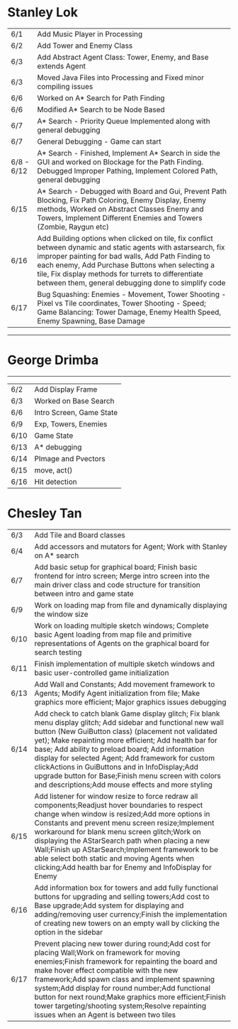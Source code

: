 <table>
<h1>Stanley Lok</h1>
<tr><td>6/1</td><td>Add Music Player in Processing</td></tr>
<tr><td>6/2</td><td>Add Tower and Enemy Class</td></tr>
<tr><td>6/3</td><td>Add Abstract Agent Class: Tower, Enemy, and Base extends Agent</td></tr>
<tr><td>6/3</td><td>Moved Java Files into Processing and Fixed minor compiling issues</td></tr>
<tr><td>6/6</td><td>Worked on A* Search for Path Finding</td></tr>
<tr><td>6/6</td><td>Modified A* Search to be Node Based</td></tr>
<tr><td>6/7</td><td>A* Search - Priority Queue Implemented along with general debugging</td></tr>
<tr><td>6/7</td><td>General Debugging - Game can start</td></tr>
<tr><td>6/8 - 6/12</td><td>A* Search - Finished, Implement A* Search in side the GUI and worked on Blockage for the Path Finding.  Debugged Improper Pathing, Implement Colored Path, general debugging  </td></tr>
<tr><td>6/15</td><td>A* Search - Debugged with Board and Gui, Prevent Path Blocking, Fix Path Coloring, Enemy Display, Enemy methods, Worked on Abstract Classes Enemy and Towers, Implement Different Enemies and Towers (Zombie, Raygun etc)</td></tr>
<tr><td>6/16</td><td>Add Building options when clicked on tile, fix conflict between dynamic and static agents with astarsearch, fix improper painting for bad walls, Add Path Finding to each enemy, Add Purchase Buttons when selecting a tile, Fix display methods for turrets to differentiate between them, general debugging done to simplify code</td></tr>
<tr><td>6/17</td><td>Bug Squashing: Enemies - Movement, Tower Shooting - Pixel vs Tile coordinates, Tower Shooting - Speed; Game Balancing: Tower Damage, Enemy Health Speed, Enemy Spawning, Base Damage</td></tr>
</table>
<hr>
<table>
<h1>George Drimba</h1>
<tr><td>6/2</td><td>Add Display Frame</td></tr>
<tr><td>6/3</td><td>Worked on Base Search</td></tr>
<tr><td>6/6</td><td>Intro Screen, Game State </td></tr>
<tr><td>6/9</td><td>Exp, Towers, Enemies</td></tr>
<tr><td>6/10</td><td>Game State</td></tr>
<tr><td>6/13</td><td>A* debugging </td></tr>

<tr><td>6/14</td><td>PImage and Pvectors</td></tr>
<tr><td>6/15</td><td>move, act()</td></tr>
<tr><td>6/16</td><td> Hit detection</td></tr>

<hr>
<table>
<h1>Chesley Tan</h1>
<tr><td>6/3</td><td>Add Tile and Board classes</td></tr>
<tr><td>6/4</td><td>Add accessors and mutators for Agent; Work with Stanley on A* search</td></tr>
<tr><td>6/7</td><td>Add basic setup for graphical board; Finish basic frontend for intro screen; Merge intro screen into the main driver class and code structure for transition between intro and game state</td></tr>
<tr><td>6/9</td><td>Work on loading map from file and dynamically displaying the window size</td></tr>
<tr><td>6/10</td><td>Work on loading multiple sketch windows; Complete basic Agent loading from map file and primitive representations of Agents on the graphical board for search testing</td></tr>
<tr><td>6/11</td><td>Finish implementation of multiple sketch windows and basic user-controlled game initialization</td></tr>
<tr><td>6/13</td><td>Add Wall and Constants; Add movement framework to Agents; Modify Agent initialization from file; Make graphics more efficient; Major graphics issues debugging</td></tr>
<tr><td>6/14</td><td>Add check to catch blank Game display glitch; Fix blank menu display glitch; Add sidebar and functional new wall button (New GuiButton class) (placement not validated yet); Make repainting more efficient; Add health bar for base;  Add ability to preload board; Add information display for selected Agent; Add framework for custom clickActions in GuiButtons and in InfoDisplay;Add upgrade button for Base;Finish menu screen with colors and descriptions;Add mouse effects and more styling</td></tr>
<tr><td>6/15</td><td>Add listener for window resize to force redraw all components;Readjust hover boundaries to respect change when window is resized;Add more options in Constants and prevent menu screen resize;Implement workaround for blank menu screen glitch;Work on displaying the AStarSearch path when placing a new Wall;Finish up AStarSearch;Implement framework to be able select both static and moving Agents when clicking;Add health bar for Enemy and InfoDisplay for Enemy</td></tr>
<tr><td>6/16</td><td>Add information box for towers and add fully functional buttons for upgrading and selling towers;Add cost to Base upgrade;Add system for displaying and adding/removing user currency;Finish the implementation of creating new towers on an empty wall by clicking the option in the sidebar</td></tr>
<tr><td>6/17</td><td>Prevent placing new tower during round;Add cost for placing Wall;Work on framework for moving enemies;Finish framework for repainting the board and make hover effect compatible with the new framework;Add spawn class and implement spawning system;Add display for round number;Add functional button for next round;Make graphics more efficient;Finish tower targeting/shooting system;Resolve repainting issues when an Agent is between two tiles</td></tr>
</table>
